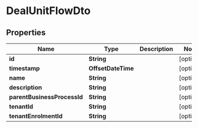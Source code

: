 

# DealUnitFlowDto


## Properties

| Name | Type | Description | Notes |
|------------ | ------------- | ------------- | -------------|
|**id** | **String** |  |  [optional] |
|**timestamp** | **OffsetDateTime** |  |  [optional] |
|**name** | **String** |  |  [optional] |
|**description** | **String** |  |  [optional] |
|**parentBusinessProcessId** | **String** |  |  [optional] |
|**tenantId** | **String** |  |  [optional] |
|**tenantEnrolmentId** | **String** |  |  [optional] |



